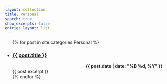 ```yaml
---
layout: collection
title: Personal
search: true
show_excerpts: false
entries_layout: list
---
```


<ul>
  {% for post in site.categories.Personal %}
    <li>
      <h3 id="page-title" class="page-title p-name">
        <a href="{{ post.url }}">{{ post.title }}</a>
      </h3>
      <span class="entry-date" style="font-weight:bold;float:right"><time datetime="{{ post.date | date_to_xmlschema }}">{{ post.date | date: "%B %d, %Y" }}</time></span>
      <br>
      {{ post.excerpt }}
    </li>
  {% endfor %}
</ul>
